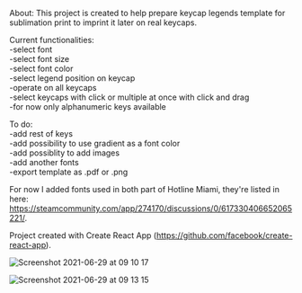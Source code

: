 About:
This project is created to help prepare keycap legends template for sublimation print to imprint it later on real keycaps.

Current functionalities:\
-select font\
-select font size\
-select font color\
-select legend position on keycap\
-operate on all keycaps\
-select keycaps with click or multiple at once with click and drag\
-for now only alphanumeric keys available

To do:\
-add rest of keys\
-add possibility to use gradient as a font color\
-add possiblity to add images\
-add another fonts\
-export template as .pdf or .png


For now I added fonts used in both part of Hotline Miami, they're listed in here: https://steamcommunity.com/app/274170/discussions/0/617330406652065221/.

Project created with Create React App (https://github.com/facebook/create-react-app).

![Screenshot 2021-06-29 at 09 10 17](https://user-images.githubusercontent.com/22979111/123753217-e48e1c00-d8b9-11eb-9919-a5a76ab11068.png)

![Screenshot 2021-06-29 at 09 13 15](https://user-images.githubusercontent.com/22979111/123753543-43ec2c00-d8ba-11eb-847f-73add6b297ae.png)
